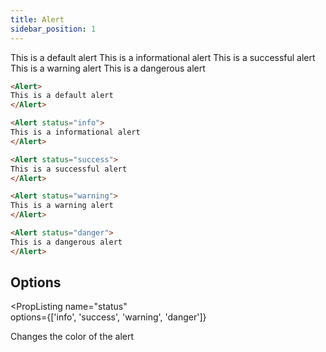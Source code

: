 ```yaml
---
title: Alert
sidebar_position: 1
---
```


<Alert>
This is a default alert
</Alert>

<Alert status="info">
This is a informational alert
</Alert>

<Alert status="success">
This is a successful alert
</Alert>

<Alert status="warning">
This is a warning alert
</Alert>

<Alert status="danger">
This is a dangerous alert
</Alert>


```markdown
<Alert>
This is a default alert
</Alert>

<Alert status="info">
This is a informational alert
</Alert>

<Alert status="success">
This is a successful alert
</Alert>

<Alert status="warning">
This is a warning alert
</Alert>

<Alert status="danger">
This is a dangerous alert
</Alert>
```

## Options

<PropListing
    name="status"  
    options={['info', 'success', 'warning', 'danger']}
>

Changes the color of the alert

</PropListing>